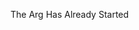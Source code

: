 The Arg Has Already Started

<!---
LateNightFlowerField/LateNightFlowerField is a ✨ special ✨ repository because its `README.md` (this file) appears on your GitHub profile.
You can click the Preview link to take a look at your changes.
--->
